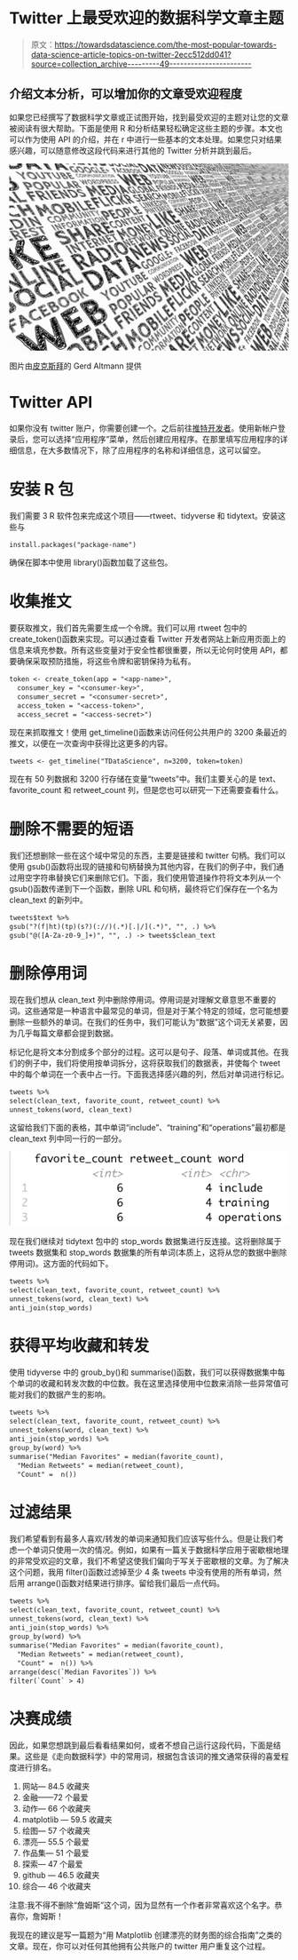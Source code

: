 # Twitter 上最受欢迎的数据科学文章主题

> 原文：<https://towardsdatascience.com/the-most-popular-towards-data-science-article-topics-on-twitter-2ecc512dd041?source=collection_archive---------49----------------------->

## 介绍文本分析，可以增加你的文章受欢迎程度

如果您已经撰写了数据科学文章或正试图开始，找到最受欢迎的主题对让您的文章被阅读有很大帮助。下面是使用 R 和分析结果轻松确定这些主题的步骤。本文也可以作为使用 API 的介绍，并在 r 中进行一些基本的文本处理。如果您只对结果感兴趣，可以随意修改这段代码来进行其他的 Twitter 分析并跳到最后。

![](img/1b65e11093aa4ca734d39f70ffec6b9d.png)

图片由[皮克斯拜](https://pixabay.com/?utm_source=link-attribution&amp;utm_medium=referral&amp;utm_campaign=image&amp;utm_content=1989152)的 Gerd Altmann 提供

# Twitter API

如果你没有 twitter 账户，你需要创建一个。之后前往[推特开发者](https://developer.twitter.com/en)。使用新帐户登录后，您可以选择“应用程序”菜单，然后创建应用程序。在那里填写应用程序的详细信息，在大多数情况下，除了应用程序的名称和详细信息，这可以留空。

# 安装 R 包

我们需要 3 R 软件包来完成这个项目——rtweet、tidyverse 和 tidytext。安装这些与

```
install.packages("package-name")
```

确保在脚本中使用 library()函数加载了这些包。

# 收集推文

要获取推文，我们首先需要生成一个令牌。我们可以用 rtweet 包中的 create_token()函数来实现。可以通过查看 Twitter 开发者网站上新应用页面上的信息来填充参数。所有这些变量对于安全性都很重要，所以无论何时使用 API，都要确保采取预防措施，将这些令牌和密钥保持为私有。

```
token <- create_token(app = "<app-name>",
  consumer_key = "<consumer-key>",
  consumer_secret = "<consumer-secret>",
  access_token = "<access-token>",
  access_secret = "<access-secret>")
```

现在来抓取推文！使用 get_timeline()函数来访问任何公共用户的 3200 条最近的推文，以便在一次查询中获得比这更多的内容。

```
tweets <- get_timeline("TDataScience", n=3200, token=token)
```

现在有 50 列数据和 3200 行存储在变量“tweets”中。我们主要关心的是 text、favorite_count 和 retweet_count 列，但是您也可以研究一下还需要查看什么。

# 删除不需要的短语

我们还想删除一些在这个域中常见的东西，主要是链接和 twitter 句柄。我们可以使用 gsub()函数将出现的链接和句柄替换为其他内容，在我们的例子中，我们通过用空字符串替换它们来删除它们。下面，我们使用管道操作符将文本列从一个 gsub()函数传递到下一个函数，删除 URL 和句柄，最终将它们保存在一个名为 clean_text 的新列中。

```
tweets$text %>% 
gsub("?(f|ht)(tp)(s?)(://)(.*)[.|/](.*)", "", .) %>% 
gsub("@([A-Za-z0-9_]+)", "", .) -> tweets$clean_text
```

# 删除停用词

现在我们想从 clean_text 列中删除停用词。停用词是对理解文章意思不重要的词。这些通常是一种语言中最常见的单词，但是对于某个特定的领域，您可能想要删除一些额外的单词。在我们的任务中，我们可能认为“数据”这个词无关紧要，因为几乎每篇文章都会提到数据。

标记化是将文本分割成多个部分的过程。这可以是句子、段落、单词或其他。在我们的例子中，我们将使用按单词拆分，这将获取我们的数据表，并使每个 tweet 中的每个单词在一个表中占一行。下面我选择感兴趣的列，然后对单词进行标记。

```
tweets %>% 
select(clean_text, favorite_count, retweet_count) %>%
unnest_tokens(word, clean_text)
```

这留给我们下面的表格，其中单词“include”、“training”和“operations”最初都是 clean_text 列中同一行的一部分。

![](img/7f51e272c6ffa1bccfbc36660d4abde4.png)

现在我们继续对 tidytext 包中的 stop_words 数据集进行反连接。这将删除属于 tweets 数据集和 stop_words 数据集的所有单词(本质上，这将从您的数据中删除停用词)。这方面的代码如下。

```
tweets %>% 
select(clean_text, favorite_count, retweet_count) %>%
unnest_tokens(word, clean_text) %>%
anti_join(stop_words)
```

# 获得平均收藏和转发

使用 tidyverse 中的 groub_by()和 summarise()函数，我们可以获得数据集中每个单词的收藏和转发次数的中位数。我在这里选择使用中位数来消除一些异常值可能对我们的数据产生的影响。

```
tweets %>% 
select(clean_text, favorite_count, retweet_count) %>%
unnest_tokens(word, clean_text) %>%
anti_join(stop_words) %>%
group_by(word) %>% 
summarise("Median Favorites" = median(favorite_count), 
  "Median Retweets" = median(retweet_count),
  "Count" =  n())
```

# 过滤结果

我们希望看到有最多人喜欢/转发的单词来通知我们应该写些什么。但是让我们考虑一个单词只使用一次的情况。例如，如果有一篇关于数据科学应用于密歇根地理的非常受欢迎的文章，我们不希望这使我们偏向于写关于密歇根的文章。为了解决这个问题，我用 filter()函数过滤掉至少 4 条 tweets 中没有使用的所有单词，然后用 arrange()函数对结果进行排序。留给我们最后一点代码。

```
tweets %>% 
select(clean_text, favorite_count, retweet_count) %>%
unnest_tokens(word, clean_text) %>%
anti_join(stop_words) %>%
group_by(word) %>% 
summarise("Median Favorites" = median(favorite_count),
  "Median Retweets" = median(retweet_count), 
  "Count" =  n()) %>%
arrange(desc(`Median Favorites`)) %>%
filter(`Count` > 4)
```

# 决赛成绩

因此，如果您想跳到最后看看结果如何，或者不想自己运行这段代码，下面是结果。这些是《走向数据科学》中的常用词，根据包含该词的推文通常获得的喜爱程度进行排名。

1.  网站— 84.5 收藏夹
2.  金融——72 个最爱
3.  动作— 66 个收藏夹
4.  matplotlib — 59.5 收藏夹
5.  绘图— 57 个收藏夹
6.  漂亮— 55.5 个最爱
7.  作品集— 51 个最爱
8.  探索— 47 个最爱
9.  github — 46.5 收藏夹
10.  综合— 46 个收藏夹

注意:我不得不删除“詹姆斯”这个词，因为显然有一个作者非常喜欢这个名字。恭喜你，詹姆斯！

我现在的建议是写一篇题为“用 Matplotlib 创建漂亮的财务图的综合指南”之类的文章。现在，你可以对任何其他拥有公共账户的 twitter 用户重复这个过程。